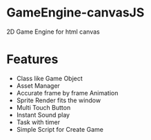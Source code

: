 # GameEngine-canvasJS
2D Game Engine for html canvas

# Features
- Class like Game Object
- Asset Manager
- Accurate frame by frame Animation
- Sprite Render fits the window
- Multi Touch Button
- Instant Sound play
- Task with timer
- Simple Script for Create Game
